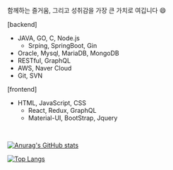 함께하는 즐거움, 그리고 성취감을 가장 큰 가치로 여깁니다 😄

[backend]
- JAVA, GO, C, Node.js
  - Srping, SpringBoot, Gin
- Oracle, Mysql, MariaDB, MongoDB
- RESTful, GraphQL
- AWS, Naver Cloud 
- Git, SVN

[frontend]
- HTML, JavaScript, CSS
  - React, Redux, GraphQL
  - Material-UI, BootStrap, Jquery
<br>




[![Anurag's GitHub stats](https://github-readme-stats.vercel.app/api?username=basepage90)](https://github.com/basepage90)


[![Top Langs](https://github-readme-stats.vercel.app/api/top-langs/?username=basepage90&layout=compact)](https://github.com/basepage90)
<!--
**basepage90/basepage90** is a ✨ _special_ ✨ repository because its `README.md` (this file) appears on your GitHub profile.

Here are some ideas to get you started:

- 🔭 I’m currently working on ...
- 🌱 I’m currently learning ...
- 👯 I’m looking to collaborate on ...
- 🤔 I’m looking for help with ...
- 💬 Ask me about ...
- 📫 How to reach me: ...
- 😄 Pronouns: ...
- ⚡ Fun fact: ...
-->
